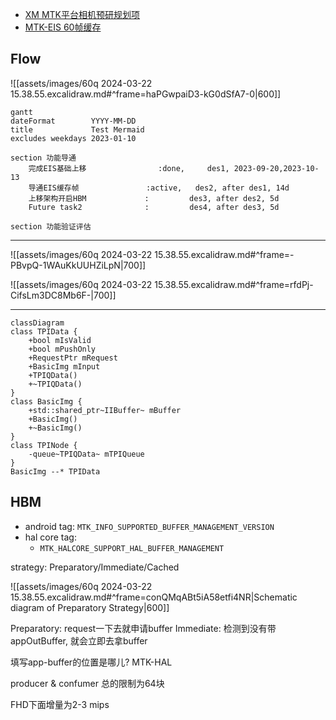 
- [XM MTK平台相机预研规划项](https://xiaomi.f.mioffice.cn/sheets/shtk477TKjpUzmBeEH0aLTcwePh?sheet=9c2UEe)
- [MTK-EIS 60帧缓存](https://xiaomi.f.mioffice.cn/wiki/wikk470aCGTi2P44OdQMZnhQbOh)

## Flow

![[assets/images/60q 2024-03-22 15.38.55.excalidraw.md#^frame=haPGwpaiD3-kG0dSfA7-0|600]]
```mermaid
gantt
dateFormat        YYYY-MM-DD
title             Test Mermaid
excludes weekdays 2023-01-10

section 功能导通
    完成EIS基础上移                :done,     des1, 2023-09-20,2023-10-13
    导通EIS缓存帧               :active,   des2, after des1, 14d
    上移架构开启HBM             :         des3, after des2, 5d
    Future task2              :         des4, after des3, 5d

section 功能验证评估
```

---
![[assets/images/60q 2024-03-22 15.38.55.excalidraw.md#^frame=-PBvpQ-1WAuKkUUHZiLpN|700]]


![[assets/images/60q 2024-03-22 15.38.55.excalidraw.md#^frame=rfdPj-CifsLm3DC8Mb6F-|700]]

---

```mermaid
classDiagram
class TPIData {
    +bool mIsValid
    +bool mPushOnly
    +RequestPtr mRequest
    +BasicImg mInput
    +TPIQData()
    +~TPIQData()
}
class BasicImg {
    +std::shared_ptr~IIBuffer~ mBuffer
    +BasicImg()
    +~BasicImg()
}
class TPINode {
    -queue~TPIQData~ mTPIQueue
}
BasicImg --* TPIData
```

## HBM

- android tag: `MTK_INFO_SUPPORTED_BUFFER_MANAGEMENT_VERSION`
- hal core tag:
  - `MTK_HALCORE_SUPPORT_HAL_BUFFER_MANAGEMENT`

strategy: Preparatory/Immediate/Cached

![[assets/images/60q 2024-03-22 15.38.55.excalidraw.md#^frame=conQMqABt5iA58etfi4NR|Schematic diagram of Preparatory Strategy|600]]

Preparatory: request一下去就申请buffer
Immediate: 检测到没有带appOutBuffer, 就会立即去拿buffer

填写app-buffer的位置是哪儿? MTK-HAL

producer & confumer 总的限制为64块

FHD下面增量为2-3 mips
